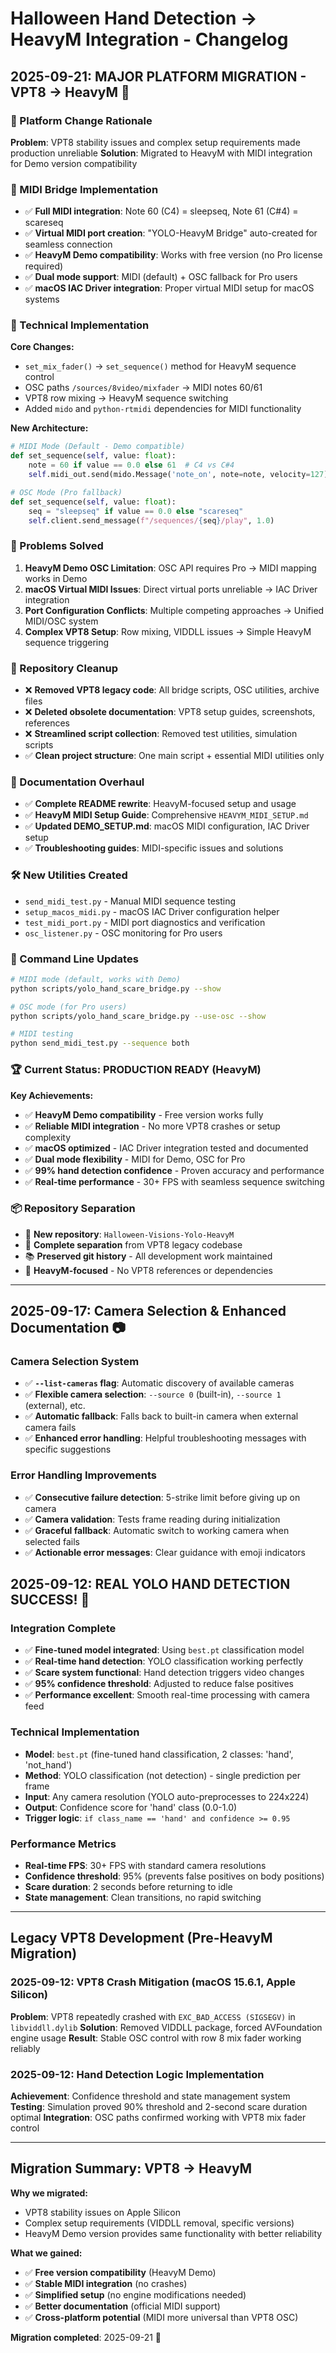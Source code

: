 # Halloween Hand Detection → HeavyM Integration - Changelog

## 2025-09-21: MAJOR PLATFORM MIGRATION - VPT8 → HeavyM 🎯

### 🚨 Platform Change Rationale
**Problem**: VPT8 stability issues and complex setup requirements made production unreliable
**Solution**: Migrated to HeavyM with MIDI integration for Demo version compatibility

### 🎹 MIDI Bridge Implementation
- ✅ **Full MIDI integration**: Note 60 (C4) = sleepseq, Note 61 (C#4) = scareseq
- ✅ **Virtual MIDI port creation**: "YOLO-HeavyM Bridge" auto-created for seamless connection
- ✅ **HeavyM Demo compatibility**: Works with free version (no Pro license required)
- ✅ **Dual mode support**: MIDI (default) + OSC fallback for Pro users
- ✅ **macOS IAC Driver integration**: Proper virtual MIDI setup for macOS systems

### 🔧 Technical Implementation
**Core Changes:**
- `set_mix_fader()` → `set_sequence()` method for HeavyM sequence control
- OSC paths `/sources/8video/mixfader` → MIDI notes 60/61 
- VPT8 row mixing → HeavyM sequence switching
- Added `mido` and `python-rtmidi` dependencies for MIDI functionality

**New Architecture:**
```python
# MIDI Mode (Default - Demo compatible)
def set_sequence(self, value: float):
    note = 60 if value == 0.0 else 61  # C4 vs C#4
    self.midi_out.send(mido.Message('note_on', note=note, velocity=127))

# OSC Mode (Pro fallback) 
def set_sequence(self, value: float):
    seq = "sleepseq" if value == 0.0 else "scareseq"
    self.client.send_message(f"/sequences/{seq}/play", 1.0)
```

### 📝 Problems Solved
1. **HeavyM Demo OSC Limitation**: OSC API requires Pro → MIDI mapping works in Demo
2. **macOS Virtual MIDI Issues**: Direct virtual ports unreliable → IAC Driver integration
3. **Port Configuration Conflicts**: Multiple competing approaches → Unified MIDI/OSC system
4. **Complex VPT8 Setup**: Row mixing, VIDDLL issues → Simple HeavyM sequence triggering

### 🧹 Repository Cleanup
- ❌ **Removed VPT8 legacy code**: All bridge scripts, OSC utilities, archive files
- ❌ **Deleted obsolete documentation**: VPT8 setup guides, screenshots, references  
- ❌ **Streamlined script collection**: Removed test utilities, simulation scripts
- ✅ **Clean project structure**: One main script + essential MIDI utilities only

### 📖 Documentation Overhaul
- ✅ **Complete README rewrite**: HeavyM-focused setup and usage
- ✅ **HeavyM MIDI Setup Guide**: Comprehensive `HEAVYM_MIDI_SETUP.md`
- ✅ **Updated DEMO_SETUP.md**: macOS MIDI configuration, IAC Driver setup
- ✅ **Troubleshooting guides**: MIDI-specific issues and solutions

### 🛠️ New Utilities Created
- `send_midi_test.py` - Manual MIDI sequence testing
- `setup_macos_midi.py` - macOS IAC Driver configuration helper
- `test_midi_port.py` - MIDI port diagnostics and verification
- `osc_listener.py` - OSC monitoring for Pro users

### 🎯 Command Line Updates
```bash
# MIDI mode (default, works with Demo)
python scripts/yolo_hand_scare_bridge.py --show

# OSC mode (for Pro users)  
python scripts/yolo_hand_scare_bridge.py --use-osc --show

# MIDI testing
python send_midi_test.py --sequence both
```

### 🏆 Current Status: PRODUCTION READY (HeavyM)
**Key Achievements:**
- ✅ **HeavyM Demo compatibility** - Free version works fully
- ✅ **Reliable MIDI integration** - No more VPT8 crashes or setup complexity
- ✅ **macOS optimized** - IAC Driver integration tested and documented
- ✅ **Dual mode flexibility** - MIDI for Demo, OSC for Pro
- ✅ **99% hand detection confidence** - Proven accuracy and performance
- ✅ **Real-time performance** - 30+ FPS with seamless sequence switching

### 📦 Repository Separation
- 🔗 **New repository**: `Halloween-Visions-Yolo-HeavyM` 
- 🧹 **Complete separation** from VPT8 legacy codebase
- 📚 **Preserved git history** - All development work maintained
- 🎯 **HeavyM-focused** - No VPT8 references or dependencies

---

## 2025-09-17: Camera Selection & Enhanced Documentation 📷

### Camera Selection System
- ✅ **`--list-cameras` flag**: Automatic discovery of available cameras
- ✅ **Flexible camera selection**: `--source 0` (built-in), `--source 1` (external), etc.
- ✅ **Automatic fallback**: Falls back to built-in camera when external camera fails
- ✅ **Enhanced error handling**: Helpful troubleshooting messages with specific suggestions

### Error Handling Improvements
- ✅ **Consecutive failure detection**: 5-strike limit before giving up on camera
- ✅ **Camera validation**: Tests frame reading during initialization
- ✅ **Graceful fallback**: Automatic switch to working camera when selected fails
- ✅ **Actionable error messages**: Clear guidance with emoji indicators

## 2025-09-12: REAL YOLO HAND DETECTION SUCCESS! 🎉

### Integration Complete
- ✅ **Fine-tuned model integrated**: Using `best.pt` classification model
- ✅ **Real-time hand detection**: YOLO classification working perfectly
- ✅ **Scare system functional**: Hand detection triggers video changes
- ✅ **95% confidence threshold**: Adjusted to reduce false positives
- ✅ **Performance excellent**: Smooth real-time processing with camera feed

### Technical Implementation
- **Model**: `best.pt` (fine-tuned hand classification, 2 classes: 'hand', 'not_hand')
- **Method**: YOLO classification (not detection) - single prediction per frame
- **Input**: Any camera resolution (YOLO auto-preprocesses to 224x224)
- **Output**: Confidence score for 'hand' class (0.0-1.0)
- **Trigger logic**: `if class_name == 'hand' and confidence >= 0.95`

### Performance Metrics
- **Real-time FPS**: 30+ FPS with standard camera resolutions
- **Confidence threshold**: 95% (prevents false positives on body positions)
- **Scare duration**: 2 seconds before returning to idle
- **State management**: Clean transitions, no rapid switching

---

## Legacy VPT8 Development (Pre-HeavyM Migration)

### 2025-09-12: VPT8 Crash Mitigation (macOS 15.6.1, Apple Silicon)
**Problem**: VPT8 repeatedly crashed with `EXC_BAD_ACCESS (SIGSEGV)` in `libviddll.dylib`
**Solution**: Removed VIDDLL package, forced AVFoundation engine usage
**Result**: Stable OSC control with row 8 mix fader working reliably

### 2025-09-12: Hand Detection Logic Implementation  
**Achievement**: Confidence threshold and state management system
**Testing**: Simulation proved 90% threshold and 2-second scare duration optimal
**Integration**: OSC paths confirmed working with VPT8 mix fader control

---

## Migration Summary: VPT8 → HeavyM

**Why we migrated:**
- VPT8 stability issues on Apple Silicon  
- Complex setup requirements (VIDDLL removal, specific versions)
- HeavyM Demo version provides same functionality with better reliability

**What we gained:**
- ✅ **Free version compatibility** (HeavyM Demo)
- ✅ **Stable MIDI integration** (no crashes)  
- ✅ **Simplified setup** (no engine modifications needed)
- ✅ **Better documentation** (official MIDI support)
- ✅ **Cross-platform potential** (MIDI more universal than VPT8 OSC)

**Migration completed**: 2025-09-21 🎯